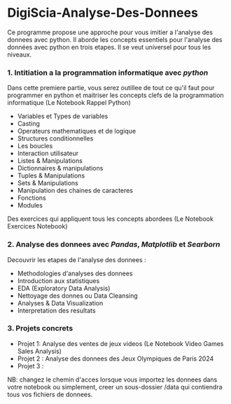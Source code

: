 # DigiScia-Analyse-Des-Donnees
Ce programme propose une approche pour vous imitier a l'analyse des donnees avec python. Il aborde les concepts essentiels pour l'analyse des données avec python en trois etapes. Il se veut universel pour tous les niveaux.

### 1. Intitiation a la programmation informatique avec *python*
Dans cette premiere partie, vous serez outillee de tout ce qu'il faut pour programmer en python et maitriser les concepts clefs de la programmation informatique (Le Notebook Rappel Python)
- Variables et Types de variables
- Casting
- Operateurs mathematiques et de logique
- Structures conditionnelles
- Les boucles
- Interaction utilisateur
- Listes & Manipulations
- Dictionnaires & manipulations
- Tuples & Manipulations
- Sets & Manipulations
- Manipulation des chaines de caracteres
- Fonctions
- Modules

Des exercices qui appliquent tous les concepts abordees (Le Notebook Exercices Notebook)

### 2. Analyse des donnees avec *Pandas*, *Matplotlib* et *Searborn*
Decouvrir les etapes de l'analyse des donnees : 
- Methodologies d'analyses des donnees
- Introduction aux statistiques
- EDA (Exploratory Data Analysis)
- Nettoyage des donnes ou Data Cleansing
- Analyses & Data Visualization
- Interpretation des resultats

### 3. Projets concrets
- Projet 1: Analyse des ventes de jeux videos (Le Notebook Video Games Sales Analysis)
- Projet 2 : Analyse des donnees des Jeux Olympiques de Paris 2024
- Projet 3 : 


NB: changez le chemin d'acces lorsque vous importez les donnees dans votre notebook ou simplement, creer un sous-dossier /data qui contiendra tous vos fichiers de donnees.


